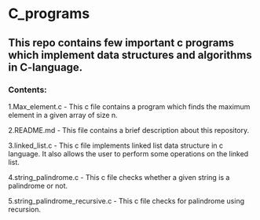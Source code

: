 # C_programs
## This repo contains few important c programs which implement data structures and algorithms in C-language.
### Contents:
1.Max_element.c -
  This c file contains a program which finds the maximum element in a given array of size n.

2.README.md - 
  This file contains a brief description about this repository.

3.linked_list.c -
  This c file implements linked list data structure in c language. It also allows the user to perform some operations on the linked list.

4.string_palindrome.c - 
  This c file checks whether a given string is a palindrome or not.

5.string_palindrome_recursive.c - 
  This c file checks for palindrome using recursion.